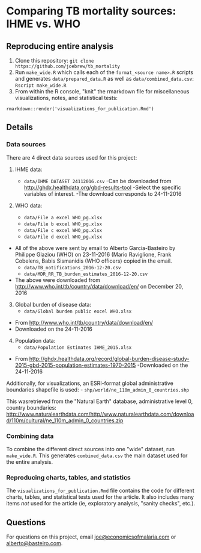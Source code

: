 
# Comparing TB mortality sources: IHME vs. WHO

## Reproducing entire analysis

1. Clone this repository: `git clone https://github.com/joebrew/tb_mortality`
2. Run `make_wide.R` which calls each of the `format_<source name>.R` scripts and generates `data/prepared_data.R` as well as `data/combined_data.csv`: `Rscript make_wide.R`
3. From within the R console, "knit" the rmarkdown file for miscellaneous visualizations, notes, and statistical tests:

```
rmarkdown::render('visualizations_for_publication.Rmd')
```



## Details

### Data sources

There are 4 direct data sources used for this project:

1. IHME data: 
    - `data/IHME DATASET 24112016.csv`
      -Can be downloaded from http://ghdx.healthdata.org/gbd-results-tool
      -Select the specific variables of interest. 
      -The download corresponds to 24-11-2016

2. WHO data: 
    - `data/File a excel WHO_pg.xlsx`
    - `data/File b excel WHO_pg.xlsx`
    - `data/File c excel WHO_pg.xlsx`
    - `data/File d excel WHO_pg.xlsx`
  - All of the above were sent by email to Alberto Garcia-Basteiro by Philippe Glaziou (WHO) on 23-11-2016 (Mario Raviglione, Frank Cobelens, Babis Sismanidis (WHO officers) copied in the email.
    - `data/TB_notifications_2016-12-20.csv`
    - `data/MDR_RR_TB_burden_estimates_2016-12-20.csv` 
  - The above were downloaded from  http://www.who.int/tb/country/data/download/en/ on December 20, 2016

3. Global burden of disease data:
    - `data/Global burden public excel WHO.xlsx`
  - From http://www.who.int/tb/country/data/download/en/
  - Downloaded on the 24-11-2016

4. Population data:
    - `data/Population Estimates IHME_2015.xlsx`
  - From http://ghdx.healthdata.org/record/global-burden-disease-study-2015-gbd-2015-population-estimates-1970-2015
  -Downloaded on the 24-11-2016

Additionally, for visualizations, an ESRI-format global administrative boundaries shapefile is used:
    - `shp/world/ne_110m_admin_0_countries.shp`

This wasretrieved from the "Natural Earth" database, administrative level 0, country boundaries: http://www.naturalearthdata.com/http//www.naturalearthdata.com/download/110m/cultural/ne_110m_admin_0_countries.zip

### Combining data

To combine the different direct sources into one "wide" dataset, run `make_wide.R`. This generates `combined_data.csv` the main dataset used for the entire analysis.

### Reproducing charts, tables, and statistics

The `visualizations_for_publication.Rmd` file contains the code for different charts, tables, and statistical tests used for the article. It also includes many items _not_ used for the article (ie, exploratory analysis, "sanity checks", etc.).

## Questions

For questions on this project, email joe@economicsofmalaria.com or alberto@basteiro.com.